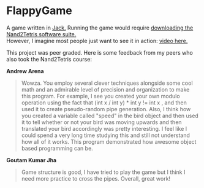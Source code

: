 # FlappyGame

A game written in [Jack.](<https://en.everybodywiki.com/Jack_(programming_language)>)
Running the game would require [downloading the Nand2Tetris software suite.](https://www.nand2tetris.org/software)  
However, I imagine most people just want to see it in action: [video here.](https://www.loom.com/share/1f78c7437aa34cac8af9a2fa5db60d80)

This project was peer graded. Here is some feedback from my peers who also took the Nand2Tetris course:

**Andrew Arena**

> Wowza. You employ several clever techniques alongside some cool math and an admirable level of precision and organization to make this program. For example, I see you created your own modulo operation using the fact that (int x / int y) \* int y != int x , and then used it to create pseudo-random pipe generation. Also, I think how you created a variable called "speed" in the bird object and then used it to tell whether or not your bird was moving upwards and then translated your bird accordingly was pretty interesting. I feel like I could spend a very long time studying this and still not understand how all of it works. This program demonstrated how awesome object based programming can be.

**Goutam Kumar Jha**

> Game structure is good, I have tried to play the game but I think I need more practice to cross the pipes. Overall, great work!

